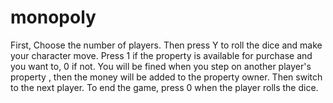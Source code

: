 # monopoly
First, Choose the number of players.
Then press Y to roll the dice and make your character move.
Press 1 if the property is available for purchase and you want to, 0 if not.
You will be fined when you step on another player's property , then the money will be added to the property owner.
Then  switch to the next player.
To end the game, press 0 when the player rolls the dice.
